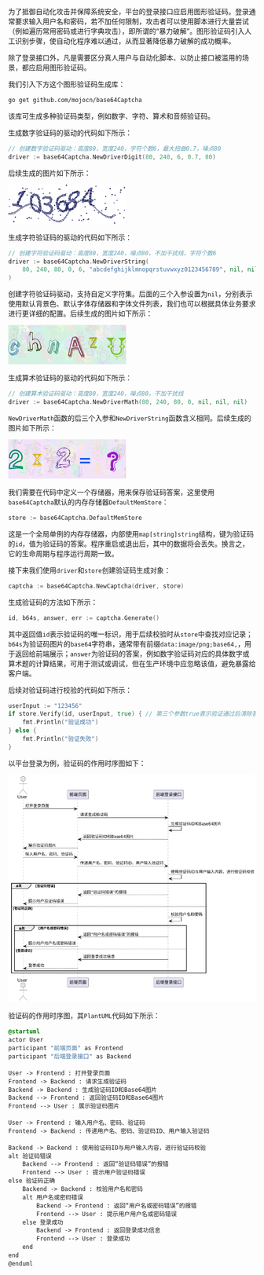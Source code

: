 为了抵御自动化攻击并保障系统安全，平台的登录接口应启用图形验证码。登录通常要求输入用户名和密码，若不加任何限制，攻击者可以使用脚本进行大量尝试（例如遍历常用密码或进行字典攻击），即所谓的“暴力破解”。图形验证码引入人工识别步骤，使自动化程序难以通过，从而显著降低暴力破解的成功概率。

除了登录接口外，凡是需要区分真人用户与自动化脚本、以防止接口被滥用的场景，都应启用图形验证码。

我们引入下方这个图形验证码生成库：

```sh
go get github.com/mojocn/base64Captcha
```

该库可生成多种验证码类型，例如数字、字符、算术和音频验证码。

生成数字验证码的驱动的代码如下所示：

```go
// 创建数字验证码驱动：高度80，宽度240，字符个数6，最大扭曲0.7，噪点80
driver := base64Captcha.NewDriverDigit(80, 240, 6, 0.7, 80)
```

后续生成的图片如下所示：

![image-20250930110142725](image/image-20250930110142725.png)

生成字符验证码的驱动的代码如下所示：

```go
// 创建字符验证码驱动：高度80，宽度240，噪点80，不加干扰线，字符个数6
driver := base64Captcha.NewDriverString(
    80, 240, 80, 0, 6, "abcdefghijklmnopqrstuvwxyz0123456789", nil, nil, nil,
)
```

创建字符验证码驱动，支持自定义字符集。后面的三个入参设置为`nil`，分别表示使用默认背景色、默认字体存储器和字体文件列表，我们也可以根据具体业务要求进行更详细的配置。后续生成的图片如下所示：

![image-20250930111129927](image/image-20250930111129927.png)

生成算术验证码的驱动的代码如下所示：

```go
// 创建算术验证码驱动：高度80，宽度240，噪点80，不加干扰线
driver := base64Captcha.NewDriverMath(80, 240, 80, 0, nil, nil, nil)
```

`NewDriverMath`函数的后三个入参和`NewDriverString`函数含义相同。后续生成的图片如下所示：

![image-20250930112120155](image/image-20250930112120155.png)

我们需要在代码中定义一个存储器，用来保存验证码答案，这里使用`base64Captcha`默认的内存存储器`DefaultMemStore`：

```go
store := base64Captcha.DefaultMemStore
```

这是一个全局单例的内存存储器，内部使用`map[string]string`结构，键为验证码的`id`，值为验证码的答案。程序重启或退出后，其中的数据将会丢失。换言之，它的生命周期与程序运行周期一致。

接下来我们使用`driver`和`store`创建验证码生成对象：

```go
captcha := base64Captcha.NewCaptcha(driver, store)
```

生成验证码的方法如下所示：

```go
id, b64s, answer, err := captcha.Generate()
```

其中返回值`id`表示验证码的唯一标识，用于后续校验时从`store`中查找对应记录；`b64s`为验证码图片的`base64`字符串，通常带有前缀`data:image/png;base64,`，用于返回给前端展示；`answer`为验证码的答案，例如数字验证码对应的具体数字或算术题的计算结果，可用于测试或调试，但在生产环境中应忽略该值，避免暴露给客户端。

后续对验证码进行校验的代码如下所示：

```go
userInput := "123456"
if store.Verify(id, userInput, true) { // 第三个参数true表示验证通过后清除答案
	fmt.Println("验证成功")
} else {
	fmt.Println("验证失败")
}
```

以平台登录为例，验证码的作用时序图如下：

![image-20250930114957658](image/image-20250930114957658.png)

验证码的作用时序图，其`PlantUML`代码如下所示：

```scss
@startuml
actor User
participant "前端页面" as Frontend
participant "后端登录接口" as Backend

User -> Frontend : 打开登录页面
Frontend -> Backend : 请求生成验证码
Backend -> Backend : 生成验证码ID和Base64图片
Backend --> Frontend : 返回验证码ID和Base64图片
Frontend --> User : 展示验证码图片

User -> Frontend : 输入用户名、密码、验证码
Frontend -> Backend : 传递用户名、密码、验证码ID、用户输入验证码

Backend -> Backend : 使用验证码ID与用户输入内容，进行验证码校验
alt 验证码错误
    Backend --> Frontend : 返回“验证码错误”的报错
    Frontend --> User : 提示用户验证码错误
else 验证码正确
    Backend -> Backend : 校验用户名和密码
    alt 用户名或密码错误
        Backend -> Frontend : 返回“用户名或密码错误”的报错
        Frontend --> User : 提示用户用户名或密码错误
    else 登录成功
        Backend -> Frontend : 返回登录成功信息
        Frontend --> User : 登录成功
    end
end
@enduml
```

